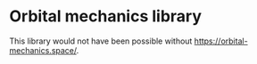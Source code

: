 # Orbital mechanics library

This library would not have been possible without <https://orbital-mechanics.space/>.
